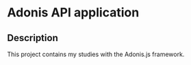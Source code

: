 # Adonis API application

## Description

This project contains my studies with the Adonis.js framework.
